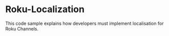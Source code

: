# Roku-Localization
This code sample explains how developers must implement localisation for Roku Channels.
